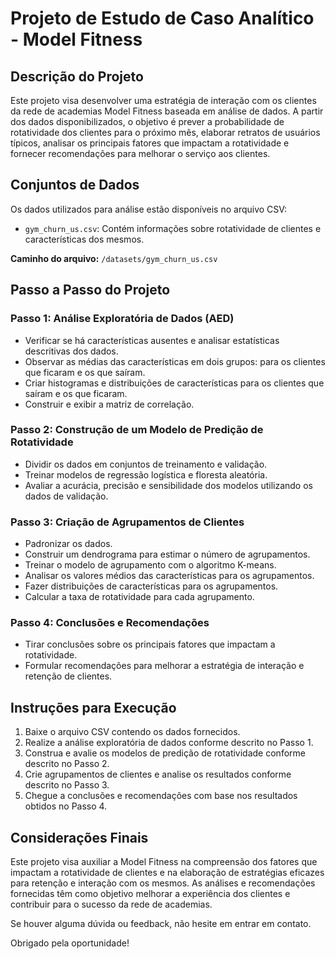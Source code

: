 # Projeto de Estudo de Caso Analítico - Model Fitness

## Descrição do Projeto
Este projeto visa desenvolver uma estratégia de interação com os clientes da rede de academias Model Fitness baseada em análise de dados. A partir dos dados disponibilizados, o objetivo é prever a probabilidade de rotatividade dos clientes para o próximo mês, elaborar retratos de usuários típicos, analisar os principais fatores que impactam a rotatividade e fornecer recomendações para melhorar o serviço aos clientes.

## Conjuntos de Dados
Os dados utilizados para análise estão disponíveis no arquivo CSV:

- `gym_churn_us.csv`: Contém informações sobre rotatividade de clientes e características dos mesmos.

**Caminho do arquivo:** `/datasets/gym_churn_us.csv`

## Passo a Passo do Projeto

### Passo 1: Análise Exploratória de Dados (AED)
- Verificar se há características ausentes e analisar estatísticas descritivas dos dados.
- Observar as médias das características em dois grupos: para os clientes que ficaram e os que saíram.
- Criar histogramas e distribuições de características para os clientes que saíram e os que ficaram.
- Construir e exibir a matriz de correlação.

### Passo 2: Construção de um Modelo de Predição de Rotatividade
- Dividir os dados em conjuntos de treinamento e validação.
- Treinar modelos de regressão logística e floresta aleatória.
- Avaliar a acurácia, precisão e sensibilidade dos modelos utilizando os dados de validação.

### Passo 3: Criação de Agrupamentos de Clientes
- Padronizar os dados.
- Construir um dendrograma para estimar o número de agrupamentos.
- Treinar o modelo de agrupamento com o algoritmo K-means.
- Analisar os valores médios das características para os agrupamentos.
- Fazer distribuições de características para os agrupamentos.
- Calcular a taxa de rotatividade para cada agrupamento.

### Passo 4: Conclusões e Recomendações
- Tirar conclusões sobre os principais fatores que impactam a rotatividade.
- Formular recomendações para melhorar a estratégia de interação e retenção de clientes.

## Instruções para Execução
1. Baixe o arquivo CSV contendo os dados fornecidos.
2. Realize a análise exploratória de dados conforme descrito no Passo 1.
3. Construa e avalie os modelos de predição de rotatividade conforme descrito no Passo 2.
4. Crie agrupamentos de clientes e analise os resultados conforme descrito no Passo 3.
5. Chegue a conclusões e recomendações com base nos resultados obtidos no Passo 4.

## Considerações Finais
Este projeto visa auxiliar a Model Fitness na compreensão dos fatores que impactam a rotatividade de clientes e na elaboração de estratégias eficazes para retenção e interação com os mesmos. As análises e recomendações fornecidas têm como objetivo melhorar a experiência dos clientes e contribuir para o sucesso da rede de academias.

Se houver alguma dúvida ou feedback, não hesite em entrar em contato.

Obrigado pela oportunidade!


